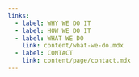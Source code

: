 ```yaml
---
links:
  - label: WHY WE DO IT
  - label: HOW WE DO IT
  - label: WHAT WE DO
    link: content/what-we-do.mdx
  - label: CONTACT
    link: content/page/contact.mdx
---
```


